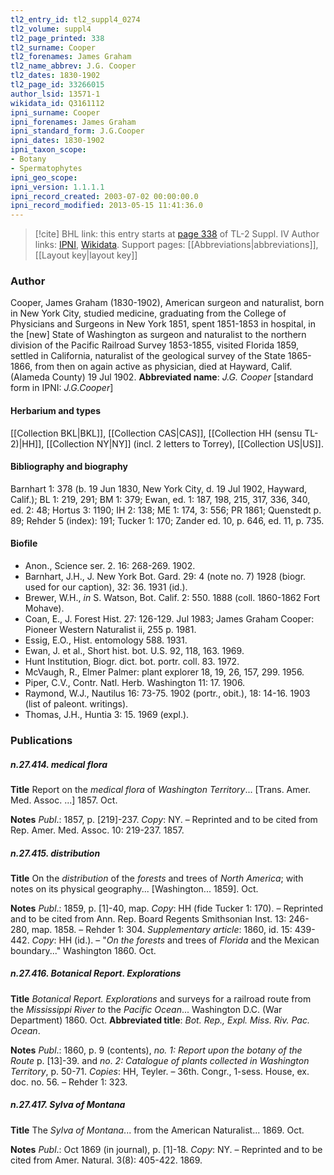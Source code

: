 ```yaml
---
tl2_entry_id: tl2_suppl4_0274
tl2_volume: suppl4
tl2_page_printed: 338
tl2_surname: Cooper
tl2_forenames: James Graham
tl2_name_abbrev: J.G. Cooper
tl2_dates: 1830-1902
tl2_page_id: 33266015
author_lsid: 13571-1
wikidata_id: Q3161112
ipni_surname: Cooper
ipni_forenames: James Graham
ipni_standard_form: J.G.Cooper
ipni_dates: 1830-1902
ipni_taxon_scope: 
- Botany
- Spermatophytes
ipni_geo_scope: 
ipni_version: 1.1.1.1
ipni_record_created: 2003-07-02 00:00:00.0
ipni_record_modified: 2013-05-15 11:41:36.0
---
```


> [!cite] BHL link: this entry starts at [page 338](https://www.biodiversitylibrary.org/page/33266015) of TL-2 Suppl. IV
> Author links: [IPNI](https://www.ipni.org/a/13571-1), [Wikidata](https://www.wikidata.org/wiki/Q3161112). Support pages: [[Abbreviations|abbreviations]], [[Layout key|layout key]]

### Author

Cooper, James Graham (1830-1902), American surgeon and naturalist, born in New York City, studied medicine, graduating from the College of Physicians and Surgeons in New York 1851, spent 1851-1853 in hospital, in the \[new\] State of Washington as surgeon and naturalist to the northern division of the Pacific Railroad Survey 1853-1855, visited Florida 1859, settled in California, naturalist of the geological survey of the State 1865-1866, from then on again active as physician, died at Hayward, Calif. (Alameda County) 19 Jul 1902. 
**Abbreviated name**: *J.G. Cooper* \[standard form in IPNI: *J.G.Cooper*\]

#### Herbarium and types

[[Collection BKL|BKL]], [[Collection CAS|CAS]], [[Collection HH (sensu TL-2)|HH]], [[Collection NY|NY]] (incl. 2 letters to Torrey), [[Collection US|US]].

#### Bibliography and biography

Barnhart 1: 378 (b. 19 Jun 1830, New York City, d. 19 Jul 1902, Hayward, Calif.); BL 1: 219, 291; BM 1: 379; Ewan, ed. 1: 187, 198, 215, 317, 336, 340, ed. 2: 48; Hortus 3: 1190; IH 2: 138; ME 1: 174, 3: 556; PR 1861; Quenstedt p. 89; Rehder 5 (index): 191; Tucker 1: 170; Zander ed. 10, p. 646, ed. 11, p. 735.

#### Biofile

- Anon., Science ser. 2. 16: 268-269. 1902.
- Barnhart, J.H., J. New York Bot. Gard. 29: 4 (note no. 7) 1928 (biogr. used for our caption), 32: 36. 1931 (id.).
- Brewer, W.H., *in* S. Watson, Bot. Calif. 2: 550. 1888 (coll. 1860-1862 Fort Mohave).
- Coan, E., J. Forest Hist. 27: 126-129. Jul 1983; James Graham Cooper: Pioneer Western Naturalist ii, 255 p. 1981.
- Essig, E.O., Hist. entomology 588. 1931.
- Ewan, J. et al., Short hist. bot. U.S. 92, 118, 163. 1969.
- Hunt Institution, Biogr. dict. bot. portr. coll. 83. 1972.
- McVaugh, R., Elmer Palmer: plant explorer 18, 19, 26, 157, 299. 1956.
- Piper, C.V., Contr. Natl. Herb. Washington 11: 17. 1906.
- Raymond, W.J., Nautilus 16: 73-75. 1902 (portr., obit.), 18: 14-16. 1903 (list of paleont. writings).
- Thomas, J.H., Huntia 3: 15. 1969 (expl.).

### Publications

##### n.27.414. medical flora

**Title**
Report on the *medical flora* of *Washington Territory*... \[Trans. Amer. Med. Assoc. ...\] 1857. Oct.

**Notes**
*Publ*.: 1857, p. \[219\]-237. *Copy*: NY. – Reprinted and to be cited from Rep. Amer. Med. Assoc. 10: 219-237. 1857.

##### n.27.415. distribution

**Title**
On the *distribution* of the *forests* and trees of *North America*; with notes on its physical geography... \[Washington... 1859\]. Oct.

**Notes**
*Publ*.: 1859, p. \[1\]-40, map. *Copy*: HH (fide Tucker 1: 170). – Reprinted and to be cited from Ann. Rep. Board Regents Smithsonian Inst. 13: 246-280, map. 1858. – Rehder 1: 304.
*Supplementary article*: 1860, id. 15: 439-442. *Copy*: HH (id.). – "*On the forests* and trees of *Florida* and the Mexican boundary..." Washington 1860. Oct.

##### n.27.416. Botanical Report. Explorations

**Title**
*Botanical Report. Explorations* and surveys for a railroad route from the *Mississippi* *River to* the *Pacific Ocean*... Washington D.C. (War Department) 1860. Oct.
**Abbreviated title**: *Bot. Rep., Expl. Miss. Riv. Pac. Ocean*.

**Notes**
*Publ*.: 1860, p. 9 (contents), *no. 1: Report upon the botany of the Route* p. \[13\]-39. and *no*.
*2: Catalogue of plants collected in Washington Territory*, p. 50-71. *Copies*: HH, Teyler. – 36th. Congr., 1-sess. House, ex. doc. no. 56. – Rehder 1: 323.

##### n.27.417. Sylva of Montana

**Title**
The *Sylva of Montana*... from the American Naturalist... 1869. Oct.

**Notes**
*Publ*.: Oct 1869 (in journal), p. \[1\]-18. *Copy*: NY. – Reprinted and to be cited from Amer. Natural. 3(8): 405-422. 1869.

